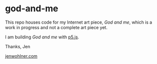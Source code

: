 # god-and-me
This repo houses code for my Internet art piece, _God and me_, which is a work in progress and not a complete art piece yet. 

I am building _God and me_ with [p5.js](https://p5js.org/).

Thanks,
Jen 

[jenwohlner.com](https://jenwohlner.com/)
